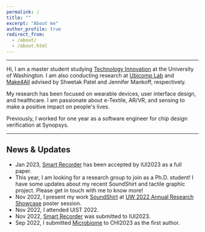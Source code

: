 ```yaml
---
permalink: /
title: ""
excerpt: "About me"
author_profile: true
redirect_from: 
  - /about/
  - /about.html
---
```



------
Hi, I am a master student studying [Technology Innovation](https://gixnetwork.org/) at the University of Washington. I am also conducting research at [Ubicomp Lab](https://ubicomplab.cs.washington.edu/) and [Make4All](https://make4all.org/) advised by Shwetak Patel and Jennifer Mankoff, respectively. 

My research has been focused on wearable devices, user interface design, and healthcare. I am passionate about e-Textile, AR/VR, and sensing to make a positive impact on people's lives. 

Previously, I worked for one year as a software engineer for chip design verification at Synopsys. 

------
## News & Updates
+ Jan 2023, [Smart Recorder](https://boliu97.github.io/portfolio/SmartRecorder/) has been accepted by IUI2023 as a full paper.
+ This year, I am looking for a research group to join as a Ph.D. student! I have some updates about my recent SoundShirt and tactile graphic project. Please get in touch with me to know more!
+ Nov 2022, I present my work [SoundShirt](https://boliu97.github.io/portfolio/SoundShirt/) at [UW 2022 Annual Research Showcase](https://www.cs.washington.edu/industrial_affiliates/meetings/2022) poster session.
+ Nov 2022, I attended UIST 2022.
+ Nov 2022, [Smart Recorder](https://boliu97.github.io/portfolio/SmartRecorder/) was submitted to IUI2023.
+ Sep 2022, I submitted [Microbiome](https://boliu97.github.io/portfolio/microbiome/) to CHI2023 as the first author.


